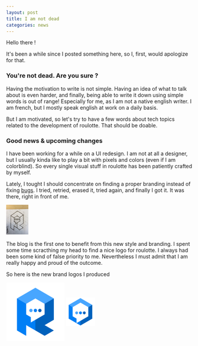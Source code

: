 ```yaml
---
layout: post
title: I am not dead
categories: news
---
```


<!-- excerpt start -->
Hello there !

It's been a while since I posted something here, so I, first, would apologize for that.
<!-- excerpt end -->

### You're not dead. Are you sure ?

Having the motivation to write is not simple. Having an idea of what to talk about is even harder,
and finally, being able to write it down using simple words is out of range!
Especially for me, as I am not a native english writer. I am french, but I mostly speak english at work on a daily basis.

But I am motivated, so let's try to have a few words about tech topics related to the development of roulotte.
That should be doable.

### Good news &amp; upcoming changes

I have been working for a while on a UI redesign. I am not at all a designer,
but I usually kinda like to play a bit with pixels and colors (even if I am colorblind).
So every single visual stuff in roulotte has been patiently crafted by myself.

Lately, I tought I should concentrate on finding a proper branding instead of fixing [bugs](https://bitbucket.org/bcharbonnier/roulotte/issues).
I tried, retried, erased it, tried again, and finally I got it. It was there, right in front of me.

<img style="width: 60px;" src="/images/2014/04/first-draft.jpg" />

The blog is the first one to benefit from this new style and branding. I spent some time scracthing my head to find a
nice logo for roulotte. I always had been some kind of false priority to me. Nevertheless I must admit that I am really happy and proud of the outcome.

So here is the new brand logos I produced

<img style="with: 158px;height: 158px;vertical-align:middle" src="/images/roulotte-logo.svg" />
<img style="with: 78px;height: 78px;vertical-align:middle" src="/images/roulotte-hexa-logo.svg" />

